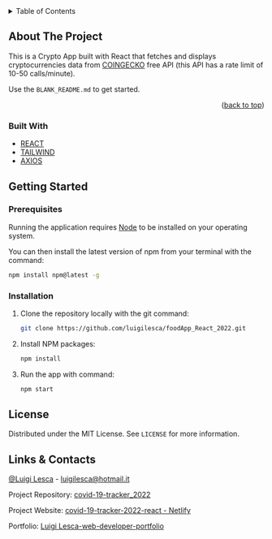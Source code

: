 <div id="top"></div>


<!-- TABLE OF CONTENTS -->
<details>
  <summary>Table of Contents</summary>
  <ol>
    <li>
      <a href="#about-the-project">About The Project</a>
      <ul>
        <li><a href="#built-with">Built With</a></li>
      </ul>
    </li>
    <li>
      <a href="#getting-started">Getting Started</a>
      <ul>
        <li><a href="#prerequisites">Prerequisites</a></li>
        <li><a href="#installation">Installation</a></li>
      </ul>
    </li>
    <li><a href="#license">License</a></li>
    <li><a href="#contact">Contact</a></li>
  </ol>
</details>



<!-- ABOUT THE PROJECT -->
## About The Project



This is a Crypto App built with React that fetches and displays cryptocurrencies data from  [COINGECKO](https://www.coingecko.com/en/api) free API (this API has a rate limit of 10-50 calls/minute).



Use the `BLANK_README.md` to get started.

<p align="right">(<a href="#top">back to top</a>)</p>



### Built With
- [REACT](https://it.reactjs.org/)
- [TAILWIND](https://tailwindcss.com/) 
- [AXIOS](https://axios-http.com/docs/intro)


## Getting Started

### Prerequisites

Running the application requires [Node](https://nodejs.org/en/) to be installed on your operating system.

You can then install the latest version of npm from your terminal with the command:

```sh
npm install npm@latest -g
```

### Installation

1. Clone the repository locally with the git command:

   ```sh
   git clone https://github.com/luigilesca/foodApp_React_2022.git
   ```

2. Install NPM packages:

   ```sh
   npm install
   ```

3. Run the app with command:

   ```sh
   npm start
   ```

## License

Distributed under the MIT License. See `LICENSE` for more information.

## Links & Contacts

[@Luigi Lesca](https://www.linkedin.com/in/luigi-lesca/) - luigilesca@hotmail.it

Project Repository: [covid-19-tracker_2022
](https://github.com/luigilesca/covid-19-tracker_2022.git)

Project Website: [covid-19-tracker-2022-react - Netlify](https://covid-19-tracker-2022-react.netlify.app/)

Portfolio: [Luigi Lesca-web-developer-portfolio](https://talent.start2impact.it/profile/luigi-lesca)


